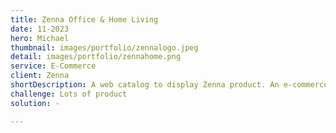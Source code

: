 ```yaml
---
title: Zenna Office & Home Living
date: 11-2023
hero: Michael
thumbnail: images/portfolio/zennalogo.jpeg
detail: images/portfolio/zennahome.png
service: E-Commerce
client: Zenna
shortDescription: A web catalog to display Zenna product. An e-commerce app so that customer can buy product from the web.
challenge: Lots of product
solution: -

---
```

